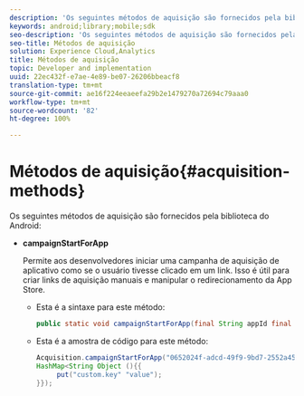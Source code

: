 ```yaml
---
description: 'Os seguintes métodos de aquisição são fornecidos pela biblioteca do Android '
keywords: android;library;mobile;sdk
seo-description: 'Os seguintes métodos de aquisição são fornecidos pela biblioteca do Android '
seo-title: Métodos de aquisição
solution: Experience Cloud,Analytics
title: Métodos de aquisição
topic: Developer and implementation
uuid: 22ec432f-e7ae-4e89-be07-26206bbeacf8
translation-type: tm+mt
source-git-commit: ae16f224eeaeefa29b2e1479270a72694c79aaa0
workflow-type: tm+mt
source-wordcount: '82'
ht-degree: 100%

---
```



# Métodos de aquisição{#acquisition-methods}

Os seguintes métodos de aquisição são fornecidos pela biblioteca do Android:

* **campaignStartForApp**

   Permite aos desenvolvedores iniciar uma campanha de aquisição de aplicativo como se o usuário tivesse clicado em um link. Isso é útil para criar links de aquisição manuais e manipular o redirecionamento da App Store.

   * Esta é a sintaxe para este método:

      ```java
      public static void campaignStartForApp(final String appId final Map<String Object> data); 
      ```

   * Esta é a amostra de código para este método:

      ```java
      Acquisition.campaignStartForApp("0652024f-adcd-49f9-9bd7-2552a4564d2f" new 
      HashMap<String Object (){{
           put("custom.key" "value");
      }}); 
      ```
